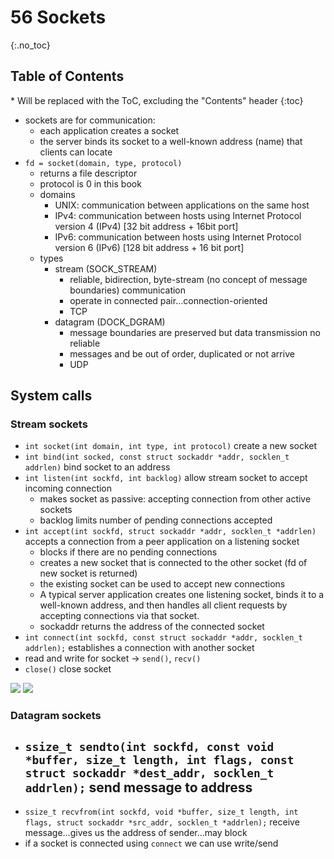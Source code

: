 # 56 Sockets

{:.no_toc}

<h2 id="toc-header">Table of Contents <i class="fa fa-chevron-up" aria-hidden="true" id="toc-arrow"></i></h2>
* Will be replaced with the ToC, excluding the "Contents" header
{:toc}


- sockets are for communication:
	- each application creates a socket
	- the server binds its socket to a well-known address (name) that clients can locate
- `fd = socket(domain, type, protocol)`
	- returns a file descriptor
	- protocol is 0 in this book
	- domains
		- UNIX: communication between applications on the same host
		- IPv4: communication between hosts using Internet Protocol version 4 (IPv4) [32 bit address + 16bit port]
		- IPv6: communication between hosts using Internet Protocol version 6 (IPv6) [128 bit address + 16 bit port]
	- types
		- stream (SOCK_STREAM)
			- reliable, bidirection, byte-stream (no concept of message boundaries) communication
			- operate in connected pair…connection-oriented
			- TCP
		- datagram (DOCK_DGRAM)
			- message boundaries are preserved but data transmission no reliable
			- messages and be out of order, duplicated or not arrive
			- UDP

## System calls

### Stream sockets
- `int socket(int domain, int type, int protocol)` create a new socket
- `int bind(int socked, const struct sockaddr *addr, socklen_t addrlen)` bind socket to an address
- `int listen(int sockfd, int backlog)` allow stream socket to accept incoming connection
	- makes socket as passive: accepting connection from other active sockets
	- backlog limits number of pending connections accepted
- `int accept(int sockfd, struct sockaddr *addr, socklen_t *addrlen)` accepts a connection from a peer application on a listening socket
	- blocks if there are no pending connections
	- creates a new socket that is connected to the other socket (fd of new socket is returned)
	- the existing socket can be used to accept new connections
	- A typical server application creates one listening socket, binds it to a well-known address, and then handles all client requests by accepting connections via that socket.
	- sockaddr returns the address of the connected socket
- `int connect(int sockfd, const struct sockaddr *addr, socklen_t addrlen);` establishes a connection with another socket
- read and write for socket -> `send()`, `recv()`
- `close()` close socket

![](../pictures/socket_sys_call_overview.png)
![](../pictures/passive_socket_sys_call_overview.png)

### Datagram sockets

- `ssize_t sendto(int sockfd, const void *buffer, size_t length, int flags, const struct sockaddr *dest_addr, socklen_t addrlen);` send message to address
	- 
- `ssize_t recvfrom(int sockfd, void *buffer, size_t length, int flags, struct sockaddr *src_addr, socklen_t *addrlen);` receive message…gives us the address of sender…may block
- if a socket is connected using `connect` we can use write/send